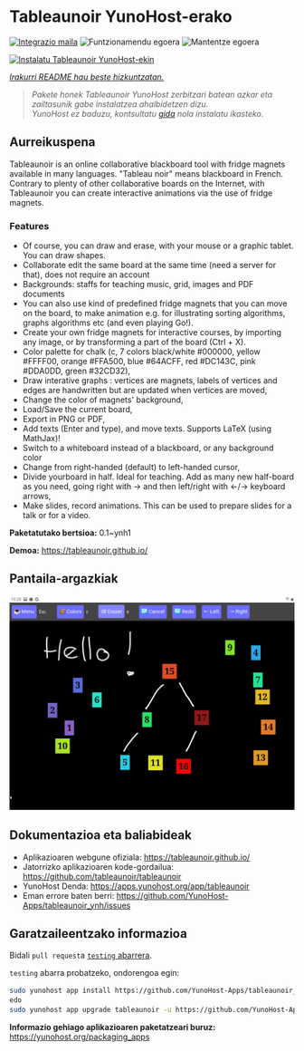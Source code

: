 <!--
Ohart ongi: README hau automatikoki sortu da <https://github.com/YunoHost/apps/tree/master/tools/readme_generator>ri esker
EZ editatu eskuz.
-->

# Tableaunoir YunoHost-erako

[![Integrazio maila](https://apps.yunohost.org/badge/integration/tableaunoir)](https://ci-apps.yunohost.org/ci/apps/tableaunoir/)
![Funtzionamendu egoera](https://apps.yunohost.org/badge/state/tableaunoir)
![Mantentze egoera](https://apps.yunohost.org/badge/maintained/tableaunoir)

[![Instalatu Tableaunoir YunoHost-ekin](https://install-app.yunohost.org/install-with-yunohost.svg)](https://install-app.yunohost.org/?app=tableaunoir)

*[Irakurri README hau beste hizkuntzatan.](./ALL_README.md)*

> *Pakete honek Tableaunoir YunoHost zerbitzari batean azkar eta zailtasunik gabe instalatzea ahalbidetzen dizu.*  
> *YunoHost ez baduzu, kontsultatu [gida](https://yunohost.org/install) nola instalatu ikasteko.*

## Aurreikuspena

Tableaunoir is an online collaborative blackboard tool with fridge magnets available in many languages. "Tableau noir" means blackboard in French. Contrary to plenty of other collaborative boards on the Internet, with Tableaunoir you can create interactive animations via the use of fridge magnets.

### Features

- Of course, you can draw and erase, with your mouse or a graphic tablet. You can draw shapes.
- Collaborate edit the same board at the same time (need a server for that), does not require an account
- Backgrounds: staffs for teaching music, grid, images and PDF documents
- You can also use kind of predefined fridge magnets that you can move on the board, to make animation e.g. for illustrating sorting algorithms, graphs algorithms etc (and even playing Go!).
- Create your own fridge magnets for interactive courses, by importing any image, or by transforming a part of the board (Ctrl + X).
- Color palette for chalk (c, 7 colors black/white #000000, yellow #FFFF00, orange #FFA500, blue #64ACFF, red #DC143C, pink #DDA0DD, green #32CD32),
- Draw interative graphs : vertices are magnets, labels of vertices and edges are handwritten but are updated when vertices are moved,
- Change the color of magnets' background,
- Load/Save the current board,
- Export in PNG or PDF,
- Add texts (Enter and type), and move texts. Supports LaTeX (using MathJax)!
- Switch to a whiteboard instead of a blackboard, or any background color
- Change from right-handed (default) to left-handed cursor,
- Divide yourboard in half. Ideal for teaching. Add as many new half-board as you need, going right with → and then left/right with ←/→ keyboard arrows,
- Make slides, record animations. This can be used to prepare slides for a talk or for a video.


**Paketatutako bertsioa:** 0.1~ynh1

**Demoa:** <https://tableaunoir.github.io/>

## Pantaila-argazkiak

![Tableaunoir(r)en pantaila-argazkia](./doc/screenshots/screenshot.jpg)

## Dokumentazioa eta baliabideak

- Aplikazioaren webgune ofiziala: <https://tableaunoir.github.io/>
- Jatorrizko aplikazioaren kode-gordailua: <https://github.com/tableaunoir/tableaunoir>
- YunoHost Denda: <https://apps.yunohost.org/app/tableaunoir>
- Eman errore baten berri: <https://github.com/YunoHost-Apps/tableaunoir_ynh/issues>

## Garatzaileentzako informazioa

Bidali `pull request`a [`testing` abarrera](https://github.com/YunoHost-Apps/tableaunoir_ynh/tree/testing).

`testing` abarra probatzeko, ondorengoa egin:

```bash
sudo yunohost app install https://github.com/YunoHost-Apps/tableaunoir_ynh/tree/testing --debug
edo
sudo yunohost app upgrade tableaunoir -u https://github.com/YunoHost-Apps/tableaunoir_ynh/tree/testing --debug
```

**Informazio gehiago aplikazioaren paketatzeari buruz:** <https://yunohost.org/packaging_apps>
